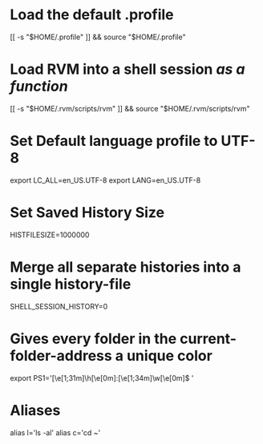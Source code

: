 # Load the default .profile
[[ -s "$HOME/.profile" ]] && source "$HOME/.profile"

# Load RVM into a shell session *as a function*
[[ -s "$HOME/.rvm/scripts/rvm" ]] && source "$HOME/.rvm/scripts/rvm" 

# Set Default language profile to UTF-8
export LC_ALL=en_US.UTF-8
export LANG=en_US.UTF-8

# Set Saved History Size
HISTFILESIZE=1000000

# Merge all separate histories into a single history-file
SHELL_SESSION_HISTORY=0

# Gives every folder in the current-folder-address a unique color
export PS1='\[\e[1;31m\]\h\[\e[0m\]:\[\e[1;34m\]\w\[\e[0m\]\$ '

# Aliases
alias l='ls -al'
alias c='cd ~'
